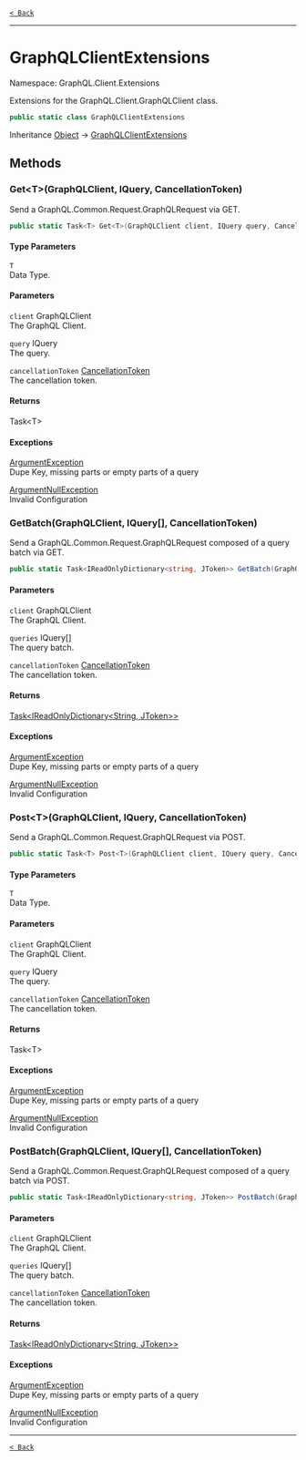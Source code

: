 [`< Back`](./)

---

# GraphQLClientExtensions

Namespace: GraphQL.Client.Extensions

Extensions for the GraphQL.Client.GraphQLClient class.

```csharp
public static class GraphQLClientExtensions
```

Inheritance [Object](https://docs.microsoft.com/en-us/dotnet/api/system.object) → [GraphQLClientExtensions](./graphql.client.extensions.graphqlclientextensions)

## Methods

### **Get&lt;T&gt;(GraphQLClient, IQuery, CancellationToken)**

Send a GraphQL.Common.Request.GraphQLRequest via GET.

```csharp
public static Task<T> Get<T>(GraphQLClient client, IQuery query, CancellationToken cancellationToken)
```

#### Type Parameters

`T`<br>
Data Type.

#### Parameters

`client` GraphQLClient<br>
The GraphQL Client.

`query` IQuery<br>
The query.

`cancellationToken` [CancellationToken](https://docs.microsoft.com/en-us/dotnet/api/system.threading.cancellationtoken)<br>
The cancellation token.

#### Returns

Task&lt;T&gt;<br>

#### Exceptions

[ArgumentException](https://docs.microsoft.com/en-us/dotnet/api/system.argumentexception)<br>
Dupe Key, missing parts or empty parts of a query

[ArgumentNullException](https://docs.microsoft.com/en-us/dotnet/api/system.argumentnullexception)<br>
Invalid Configuration

### **GetBatch(GraphQLClient, IQuery[], CancellationToken)**

Send a GraphQL.Common.Request.GraphQLRequest composed of a query batch via GET.

```csharp
public static Task<IReadOnlyDictionary<string, JToken>> GetBatch(GraphQLClient client, IQuery[] queries, CancellationToken cancellationToken)
```

#### Parameters

`client` GraphQLClient<br>
The GraphQL Client.

`queries` IQuery[]<br>
The query batch.

`cancellationToken` [CancellationToken](https://docs.microsoft.com/en-us/dotnet/api/system.threading.cancellationtoken)<br>
The cancellation token.

#### Returns

[Task&lt;IReadOnlyDictionary&lt;String, JToken&gt;&gt;](https://docs.microsoft.com/en-us/dotnet/api/system.threading.tasks.task-1)<br>

#### Exceptions

[ArgumentException](https://docs.microsoft.com/en-us/dotnet/api/system.argumentexception)<br>
Dupe Key, missing parts or empty parts of a query

[ArgumentNullException](https://docs.microsoft.com/en-us/dotnet/api/system.argumentnullexception)<br>
Invalid Configuration

### **Post&lt;T&gt;(GraphQLClient, IQuery, CancellationToken)**

Send a GraphQL.Common.Request.GraphQLRequest via POST.

```csharp
public static Task<T> Post<T>(GraphQLClient client, IQuery query, CancellationToken cancellationToken)
```

#### Type Parameters

`T`<br>
Data Type.

#### Parameters

`client` GraphQLClient<br>
The GraphQL Client.

`query` IQuery<br>
The query.

`cancellationToken` [CancellationToken](https://docs.microsoft.com/en-us/dotnet/api/system.threading.cancellationtoken)<br>
The cancellation token.

#### Returns

Task&lt;T&gt;<br>

#### Exceptions

[ArgumentException](https://docs.microsoft.com/en-us/dotnet/api/system.argumentexception)<br>
Dupe Key, missing parts or empty parts of a query

[ArgumentNullException](https://docs.microsoft.com/en-us/dotnet/api/system.argumentnullexception)<br>
Invalid Configuration

### **PostBatch(GraphQLClient, IQuery[], CancellationToken)**

Send a GraphQL.Common.Request.GraphQLRequest composed of a query batch via POST.

```csharp
public static Task<IReadOnlyDictionary<string, JToken>> PostBatch(GraphQLClient client, IQuery[] queries, CancellationToken cancellationToken)
```

#### Parameters

`client` GraphQLClient<br>
The GraphQL Client.

`queries` IQuery[]<br>
The query batch.

`cancellationToken` [CancellationToken](https://docs.microsoft.com/en-us/dotnet/api/system.threading.cancellationtoken)<br>
The cancellation token.

#### Returns

[Task&lt;IReadOnlyDictionary&lt;String, JToken&gt;&gt;](https://docs.microsoft.com/en-us/dotnet/api/system.threading.tasks.task-1)<br>

#### Exceptions

[ArgumentException](https://docs.microsoft.com/en-us/dotnet/api/system.argumentexception)<br>
Dupe Key, missing parts or empty parts of a query

[ArgumentNullException](https://docs.microsoft.com/en-us/dotnet/api/system.argumentnullexception)<br>
Invalid Configuration

---

[`< Back`](./)
